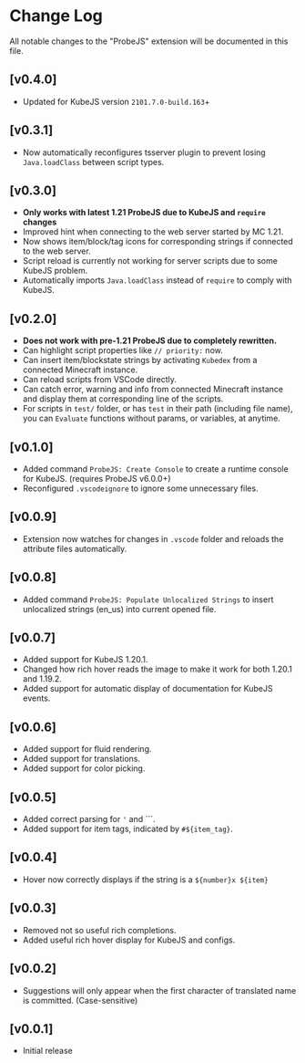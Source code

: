 # Change Log

All notable changes to the "ProbeJS" extension will be documented in this file.

## [v0.4.0]

- Updated for KubeJS version `2101.7.0-build.163`+

## [v0.3.1]

- Now automatically reconfigures tsserver plugin to prevent losing `Java.loadClass` between script types.

## [v0.3.0]

- **Only works with latest 1.21 ProbeJS due to KubeJS and `require` changes**
- Improved hint when connecting to the web server started by MC 1.21.
- Now shows item/block/tag icons for corresponding strings if connected to the web server.
- Script reload is currently not working for server scripts due to some KubeJS problem.
- Automatically imports `Java.loadClass` instead of `require` to comply with KubeJS.

## [v0.2.0]

- **Does not work with pre-1.21 ProbeJS due to completely rewritten.**
- Can highlight script properties like `// priority:` now.
- Can insert item/blockstate strings by activating `Kubedex` from a connected Minecraft instance.
- Can reload scripts from VSCode directly.
- Can catch error, warning and info from connected Minecraft instance and display them at corresponding line of the scripts.
- For scripts in `test/` folder, or has `test` in their path (including file name), you can `Evaluate` functions without params, or variables, at anytime.

## [v0.1.0]

- Added command `ProbeJS: Create Console` to create a runtime console for KubeJS. (requires ProbeJS v6.0.0+)
- Reconfigured `.vscodeignore` to ignore some unnecessary files.

## [v0.0.9]

- Extension now watches for changes in `.vscode` folder and reloads the attribute files automatically.

## [v0.0.8]

- Added command `ProbeJS: Populate Unlocalized Strings` to insert unlocalized strings (en_us) into current opened file.

## [v0.0.7]

- Added support for KubeJS 1.20.1.
- Changed how rich hover reads the image to make it work for both 1.20.1 and 1.19.2.
- Added support for automatic display of documentation for KubeJS events.

## [v0.0.6]

- Added support for fluid rendering.
- Added support for translations.
- Added support for color picking.

## [v0.0.5]

- Added correct parsing for `'` and `\``.
- Added support for item tags, indicated by `#${item_tag}`.

## [v0.0.4]

- Hover now correctly displays if the string is a `${number}x ${item}`

## [v0.0.3]

- Removed not so useful rich completions.
- Added useful rich hover display for KubeJS and configs.

## [v0.0.2]

- Suggestions will only appear when the first character of translated name is committed. (Case-sensitive)

## [v0.0.1]

- Initial release
